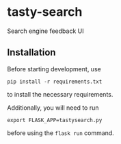 # tasty-search
Search engine feedback UI 

## Installation

Before starting development, use

```
pip install -r requirements.txt
```

to install the necessary requirements.

Additionally, you will need to run

```
export FLASK_APP=tastysearch.py
```

before using the `flask run` command.
